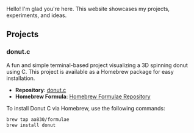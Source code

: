 

Hello! I'm glad you're here. This website showcases my projects, experiments, and ideas.

## Projects

### donut.c
A fun and simple terminal-based project visualizing a 3D spinning donut using C. This project is available as a Homebrew package for easy installation.

- **Repository**: [donut.c](https://github.com/aa830/homebrew-donut.c)
- **Homebrew Formula**: [Homebrew Formulae Repository](https://github.com/aaravdarbari/homebrew-formulae)

To install Donut C via Homebrew, use the following commands:
```bash
brew tap aa830/formulae
brew install donut
